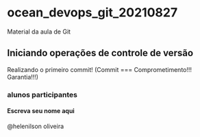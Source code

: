 # ocean_devops_git_20210827
Material da aula de Git

## Iniciando operações de controle de versão

Realizando o primeiro commit! (Commit === Comprometimento!!! Garantia!!!)

### alunos participantes
#### Escreva seu nome aqui

@helenilson oliveira